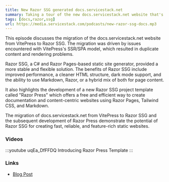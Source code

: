 ```yaml
---
title: New Razor SSG generated docs.servicestack.net
summary: Taking a tour of the new docs.servicestack.net website that's now generated with Razor SSG - now with Dark Mode!
tags: [docs,razor,ssg]
url: https://media.servicestack.com/podcasts/new-razor-ssg-docs.mp3   
---
```


This episode discusses the migration of the docs.servicestack.net website from VitePress to 
Razor SSG. The migration was driven by issues encountered with VitePress's SSR/SPA model, 
which resulted in duplicate content and rendering problems. 

Razor SSG, a C# and Razor Pages-based static site generator, provided a more stable and 
flexible solution. The benefits of Razor SSG include improved performance, a cleaner 
HTML structure, dark mode support, and the ability to use Markdown, Razor, or a 
hybrid mix of both for page content. 

It also highlights the development of a new Razor SSG project template called "Razor Press" 
which offers a free and efficient way to create documentation and content-centric websites 
using Razor Pages, Tailwind CSS, and Markdown. 

The migration of docs.servicestack.net from VitePress to Razor SSG and the subsequent development 
of Razor Press demonstrate the potential of Razor SSG for creating fast, reliable, and feature-rich 
static websites.

### Videos

:::youtube uqEa_DfFFDQ
Introducing Razor Press Template
:::

### Links

- [Blog Post](/posts/new-razor-ssg-docs)

